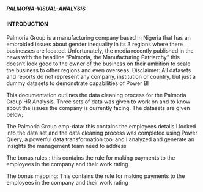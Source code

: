 ##### PALMORIA-VISUAL-ANALYSIS

#### INTRODUCTION 

Palmoria Group is a manufacturing company based in Nigeria that has an embroided issues about gender inequality in its 3 regions where there businesses are located. Unfortunately, the media recently published in the news with the headline “Palmoria, the Manufacturing Patriarchy” this doesn’t look good to the owner of the business on their ambition to scale the business to other regions and even overseas. Disclaimer: All datasets and reports do not represent any company, institution or country, but just a dummy datasets to demonstrate capabilities of Power BI

This documentation outlines the data cleaning process for the Palmoria Group HR Analysis. Three sets of data was given to work on and to know about the issues the company is currently facing. The datasets are given below;

The Palmoria Group emp-data: this contains the employees details I looked into the data set and the data cleaning process was completed using Power Query, a powerful data transformation tool and I analyzed and generate an insights the management team need to address

The bonus rules : this contains the rule for making payments to the employees in the company and their work rating

The bonus mapping: This contains the rule for making payments to the employees in the company and their work rating


